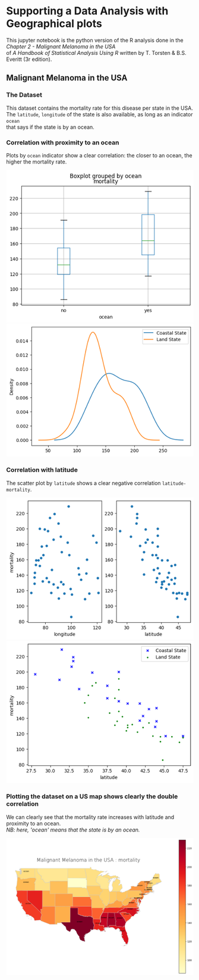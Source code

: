 # Supporting a Data Analysis with Geographical plots

This jupyter notebook is the python version of the R analysis done in the *Chapter 2 - Malignant Melanoma in the USA*  
of *A Handbook of Statistical Analysis Using R* written by T. Torsten & B.S. Everitt (3r edition).

## Malignant Melanoma in the USA

### The Dataset

This dataset contains the mortality rate for this disease per state in the USA.  
The `latitude`, `longitude` of the state is also available, as long as an indicator `ocean`  
that says if the state is by an ocean.

### Correlation with proximity to an ocean

Plots by `ocean` indicator show a clear correlation: the closer to an ocean, the higher the mortality rate.  

![alt text](img/image.png)
![alt text](img/image-1.png)

### Correlation with latitude

The scatter plot by `latitude` shows a clear negative correlation `latitude-mortality`.  

![alt text](img/image-2.png)
![alt text](img/image-3.png)

### Plotting the dataset on a US map shows clearly the double correlation

We can clearly see that the mortality rate increases with latitude and proximity to an ocean.  
*NB: here, 'ocean' means that the state is by an ocean.*

![alt text](img/image-4.png)

